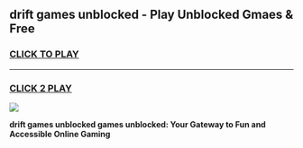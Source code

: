 
## drift games unblocked - Play Unblocked Gmaes & Free
<h3>
<a href="https://news.freeplayer.one?title=drift_games_unblocked&ref=16F">CLICK TO PLAY</a></h3>
<hr>

<h3>
<a href="https://news.freeplayer.one?title=drift_games_unblocked&ref=16F">CLICK 2 PLAY</a>
  
</h3>

<a href="https://news.freeplayer.one?title=drift_games_unblocked&ref=16F/"><img src="https://clearcache.store/games.png"></a>


**drift games unblocked games unblocked: Your Gateway to Fun and Accessible Online Gaming**
